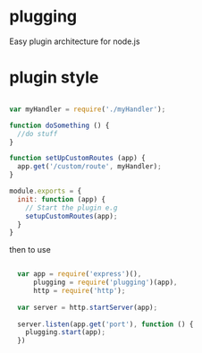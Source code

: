 plugging
========

Easy plugin architecture for node.js

plugin style
============

```javascript

var myHandler = require('./myHandler');

function doSomething () {
  //do stuff
}

function setUpCustomRoutes (app) {
  app.get('/custom/route', myHandler);
}

module.exports = {
  init: function (app) {
    // Start the plugin e.g 
    setupCustomRoutes(app);
  }
}

```

then to use

```javascript

  var app = require('express')(),
      plugging = require('plugging')(app),
      http = require('http');
      
  var server = http.startServer(app);
  
  server.listen(app.get('port'), function () {
    plugging.start(app);
  })

```
  
  
